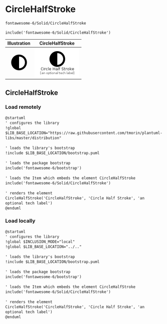 # CircleHalfStroke


```text
fontawesome-6/Solid/CircleHalfStroke
```

```text
include('fontawesome-6/Solid/CircleHalfStroke')
```



| Illustration | CircleHalfStroke |
| :---: | :---: |
| ![illustration for Illustration](../../fontawesome-6/Solid/CircleHalfStroke.png) | ![illustration for CircleHalfStroke](../../fontawesome-6/Solid/CircleHalfStroke.Local.png) |




## CircleHalfStroke

### Load remotely
```plantuml
@startuml
' configures the library
!global $LIB_BASE_LOCATION="https://raw.githubusercontent.com/tmorin/plantuml-libs/master/distribution"

' loads the library's bootstrap
!include $LIB_BASE_LOCATION/bootstrap.puml

' loads the package bootstrap
include('fontawesome-6/bootstrap')

' loads the Item which embeds the element CircleHalfStroke
include('fontawesome-6/Solid/CircleHalfStroke')

' renders the element
CircleHalfStroke('CircleHalfStroke', 'Circle Half Stroke', 'an optional tech label')
@enduml
```

### Load locally
```plantuml
@startuml
' configures the library
!global $INCLUSION_MODE="local"
!global $LIB_BASE_LOCATION="../.."

' loads the library's bootstrap
!include $LIB_BASE_LOCATION/bootstrap.puml

' loads the package bootstrap
include('fontawesome-6/bootstrap')

' loads the Item which embeds the element CircleHalfStroke
include('fontawesome-6/Solid/CircleHalfStroke')

' renders the element
CircleHalfStroke('CircleHalfStroke', 'Circle Half Stroke', 'an optional tech label')
@enduml
```

